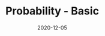 ---
layout: post
mathjax: true
title: "Probability - Basic "
read: 15
secondary: prob&stat
date: 2020-12-05
---